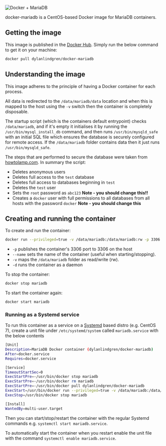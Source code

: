 ![Docker + MariaDB](https://cloud.githubusercontent.com/assets/6241518/4245631/8db69fba-3a3c-11e4-8294-244919e4af7c.jpg)

docker-mariadb is a CentOS-based Docker image for MariaDB containers.

## Getting the image
This image is published in the [Docker Hub](https://registry.hub.docker.com/). Simply run the below command to get it on your machine:

```bash
docker pull dylanlindgren/docker-mariadb
```
## Understanding the image
This image adheres to the principle of having a Docker container for each process.

All data is redirected to the `/data/mariadb/data` location and when this is mapped to the host using the `-v` switch then the container is completely disposable.

The startup script (which is the containers default entrypoint) checks `/data/mariadb`, and if it's empty it initialises it by running the `/usr/bin/mysql_install_db` command, and then runs `/usr/bin/mysqld_safe` with an initial SQL file which ensures the database is securely configured for remote access. If the `/data/mariadb` folder contains data then it just runs `/usr/bin/mysqld_safe`.

The steps that are performed to secure the database were taken from [howtolamp.com](http://howtolamp.com/lamp/mysql/5.6/securing/). In summary the script:

- Deletes anonymous users
- Deletes full access to the `test` database
- Deletes full access to databases beginning in `test`
- Deletes the `test` user
- Sets the `root` password as `abc123` **Note - you should change this!!**
- Creates a `docker` user with full permissions to all databases from all hosts with the password `docker` **Note - you should change this**

## Creating and running the container
To create and run the container:
```bash
docker run --privileged=true -v /data/mariadb:/data/mariadb:rw -p 3306:3306 -d --name mariadb dylanlindgren/docker-mariadb
```
 - `-p` publishes the container's 3306 port to 3306 on the host
 - `--name` sets the name of the container (useful when starting/stopping).
 - `-v` maps the `/data/mariadb` folder as read/write (rw).
 - `-d` runs the container as a daemon

To stop the container:
```bash
docker stop mariadb
```

To start the container again:
```bash
docker start mariadb
```
### Running as a Systemd service
To run this container as a service on a [Systemd](http://www.freedesktop.org/wiki/Software/systemd/) based distro (e.g. CentOS 7), create a unit file under `/etc/systemd/system` called `mariadb.service` with the below contents
```bash
[Unit]
Description=MariaDB Docker container (dylanlindgren/docker-mariadb)
After=docker.service
Requires=docker.service

[Service]
TimeoutStartSec=0
ExecStartPre=-/usr/bin/docker stop mariadb
ExecStartPre=-/usr/bin/docker rm mariadb
ExecStartPre=-/usr/bin/docker pull dylanlindgren/docker-mariadb
ExecStart=/usr/bin/docker run --privileged=true -v /data/mariadb:/data/mariadb:rw -p 3306:3306 -d --name mariadb dylanlindgren/docker-mariadb
ExecStop=/usr/bin/docker stop mariadb

[Install]
WantedBy=multi-user.target
```
Then you can start/stop/restart the container with the regular Systemd commands e.g. `systemctl start mariadb.service`.

To automatically start the container when you restart enable the unit file with the command `systemctl enable mariadb.service`.
